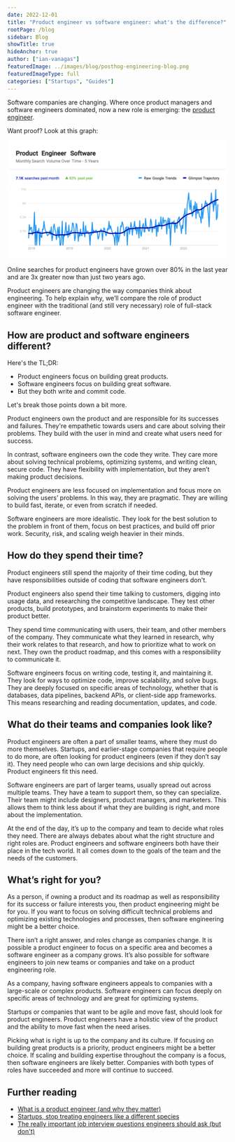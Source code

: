 ```yaml
---
date: 2022-12-01
title: "Product engineer vs software engineer: what's the difference?"
rootPage: /blog
sidebar: Blog
showTitle: true
hideAnchor: true
author: ["ian-vanagas"]
featuredImage: ../images/blog/posthog-engineering-blog.png
featuredImageType: full
categories: ["Startups", "Guides"]
---
```


Software companies are changing. Where once product managers and software engineers dominated, now a new role is emerging: the [product engineer](/blog/what-is-a-product-engineer).

Want proof? Look at this graph:

![product-engineer-trends](../images/blog/product-engineer-trend.png)

Online searches for product engineers have grown over 80% in the last year and are 3x greater now than just two years ago.

Product engineers are changing the way companies think about engineering. To help explain why, we’ll compare the role of product engineer with the traditional (and still very necessary) role of full-stack software engineer.

## How are product and software engineers different?

Here's the TL;DR: 
- Product engineers focus on building great products.
- Software engineers focus on building great software.
- But they both write and commit code.

Let's break those points down a bit more.

Product engineers own the product and are responsible for its successes and failures. They're empathetic towards users and care about solving their problems. They build with the user in mind and create what users need for success.

In contrast, software engineers own the code they write. They care more about solving technical problems, optimizing systems, and writing clean, secure code. They have flexibility with implementation, but they aren’t making product decisions.

Product engineers are less focused on implementation and focus more on solving the users’ problems. In this way, they are pragmatic. They are willing to build fast, iterate, or even from scratch if needed.

Software engineers are more idealistic. They look for the best solution to the problem in front of them, focus on best practices, and build off prior work. Security, risk, and scaling weigh heavier in their minds.

## How do they spend their time?

Product engineers still spend the majority of their time coding, but they have responsibilities outside of coding that software engineers don't.

Product engineers also spend their time talking to customers, digging into usage data, and researching the competitive landscape. They test other products, build prototypes, and brainstorm experiments to make their product better.

They spend time communicating with users, their team, and other members of the company. They communicate what they learned in research, why their work relates to that research, and how to prioritize what to work on next. They own the product roadmap, and this comes with a responsibility to communicate it.

Software engineers focus on writing code, testing it, and maintaining it. They look for ways to optimize code, improve scalability, and solve bugs. They are deeply focused on specific areas of technology, whether that is databases, data pipelines, backend APIs, or client-side app frameworks. This means researching and reading documentation, updates, and code.

## What do their teams and companies look like?

Product engineers are often a part of smaller teams, where they must do more themselves. Startups, and earlier-stage companies that require people to do more, are often looking for product engineers (even if they don’t say it). They need people who can own large decisions and ship quickly. Product engineers fit this need.

Software engineers are part of larger teams, usually spread out across multiple teams. They have a team to support them, so they can specialize. Their team might include designers, product managers, and marketers. This allows them to think less about if what they are building is right, and more about the implementation.

At the end of the day, it’s up to the company and team to decide what roles they need. There are always debates about what the right structure and right roles are. Product engineers and software engineers both have their place in the tech world. It all comes down to the goals of the team and the needs of the customers.

## What’s right for you?

As a person, if owning a product and its roadmap as well as responsibility for its success or failure interests you, then product engineering might be for you. If you want to focus on solving difficult technical problems and optimizing existing technologies and processes, then software engineering might be a better choice.

There isn’t a right answer, and roles change as companies change. It is possible a product engineer to focus on a specific area and becomes a software engineer as a company grows. It’s also possible for software engineers to join new teams or companies and take on a product engineering role.

As a company, having software engineers appeals to companies with a large-scale or complex products. Software engineers can focus deeply on specific areas of technology and are great for optimizing systems.

Startups or companies that want to be agile and move fast, should look for product engineers. Product engineers have a holistic view of the product and the ability to move fast when the need arises.

Picking what is right is up to the company and its culture. If focusing on building great products is a priority, product engineers might be a better choice. If scaling and building expertise throughout the company is a focus, then software engineers are likely better. Companies with both types of roles have succeeded and more will continue to succeed.

## Further reading

- [What is a product engineer (and why they matter)](/blog/what-is-a-product-engineer/)
- [Startups, stop treating engineers like a different species](/blog/stop-treating-engineers-differently)
- [The really important job interview questions engineers should ask (but don't)](/blog/what-to-ask-in-interviews)